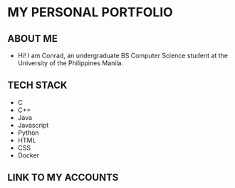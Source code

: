 # MY PERSONAL PORTFOLIO

## ABOUT ME
* Hi! I am Conrad, an undergraduate BS Computer Science student at the University of the Philippines Manila.

## TECH STACK
* C
* C++
* Java
* Javascript
* Python
* HTML
* CSS
* Docker

## LINK TO MY ACCOUNTS
